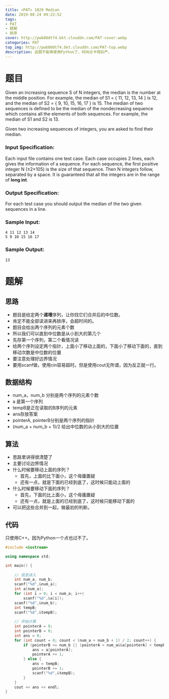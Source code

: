 ```yaml
---
title: <PAT> 1029 Median
date: 2019-08-24 09:22:52
tags: 
- PAT
- 题解
- 排序
cover: http://pwb80dtf4.bkt.clouddn.com/PAT-cover.webp
categories: PAT
top_img: http://pwb80dtf4.bkt.clouddn.com/PAT-top.webp
description: 这题不能再使用Python了，时间点卡得巨严。
---
```


# 题目

Given an increasing sequence S of N integers, the median is the number at the middle position. For example, the median of S1 = { 11, 12, 13, 14 } is 12, and the median of S2 = { 9, 10, 15, 16, 17 } is 15. The median of two sequences is defined to be the median of the nondecreasing sequence which contains all the elements of both sequences. For example, the median of S1 and S2 is 13.

Given two increasing sequences of integers, you are asked to find their median.

### Input Specification:

Each input file contains one test case. Each case occupies 2 lines, each gives the information of a sequence. For each sequence, the first positive integer N (≤2×105) is the size of that sequence. Then N integers follow, separated by a space. It is guaranteed that all the integers are in the range of **long int**.

### Output Specification:

For each test case you should output the median of the two given sequences in a line.

### Sample Input:

```in
4 11 12 13 14
5 9 10 15 16 17
```

### Sample Output:

```out
13
```

# 题解

## 思路

+ 题目是给定两个**递增**序列，让你找它们合并后的中位数。
+ 肯定不能全部读进来再排序，会超时间的。
+ 题目会给出两个序列的元素个数
+ 所以我们可以直到中位数是从小到大的第几个
+ 先存第一个序列，第二个看情况读
+ 给两个序列设定两个指针，上面小了移动上面的，下面小了移动下面的，直到移动次数是中位数的位置
+ 要注意处理好边界情况
+ 要用scanf做，使用cin容易超时。但是使用cout无所谓，因为反正就一行。

## 数据结构

+ num_a，num_b 分别是两个序列的元素个数
+ a 是第一个序列
+ tempB是正在读取的B序列的元素
+ ans存放答案
+ pointerA, pointerB分别是两个序列的指针
+ (num_a + num_b + 1)/2 给出中位数的从小到大的位置

## 算法

+ 思路里讲得很清楚了
+ 主要讨论边界情况
+ 什么时候要移动上面的序列？
  + 首先，上面的比下面小，这个毋庸置疑
  + 还有一点，就是下面的已经到底了，这时候只能动上面的
+ 什么时候要移动下面的序列？
  + 首先，下面的比上面小，这个毋庸置疑
  + 还有一点，就是上面的已经到底了，这时候只能移动下面的
+ 可以把这些合并到一起，做最初的判断。

## 代码

只使用C++。因为Python一个点也过不了。

```c++
#include <iostream>

using namespace std;

int main() {
    
    // 信息读入
    int num_a, num_b;
    scanf("%d",&num_a);
    int a[num_a];
    for (int i = 0; i < num_a; i++)
        scanf("%d",&a[i]);
    scanf("%d",&num_b);
    int tempB;
    scanf("%d",&tempB);
    
    // 开始计算
    int pointerA = 0;
    int pointerB = 0;
    int ans = 0;
    for (int count = 0; count < (num_a + num_b + 1) / 2; count++) {
        if (pointerB >= num_b || (pointerA < num_a&&a[pointerA] < tempB)) {
            ans = a[pointerA];
            pointerA += 1;
        } else {
            ans = tempB;
            pointerB += 1;
            scanf("%d",&tempB);
        }
    }
    cout << ans << endl;
}
```

